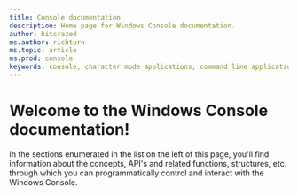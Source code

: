 ```yaml
---
title: Console documentation 
description: Home page for Windows Console documentation.
author: bitcrazed
ms.author: richturn
ms.topic: article
ms.prod: console
keywords: console, character mode applications, command line applications, terminal applications, console api
---
```


# Welcome to the Windows Console documentation!

In the sections enumerated in the list on the left of this page, you'll find information about the concepts, API's and related functions, structures, etc. through which you can programmatically control and interact with the Windows Console.
